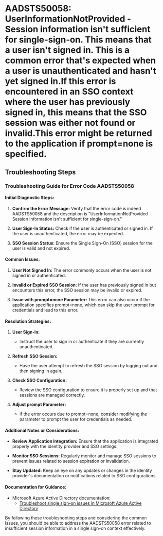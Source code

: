 
# AADSTS50058: UserInformationNotProvided - Session information isn't sufficient for single-sign-on. This means that a user isn't signed in. This is a common error that's expected when a user is unauthenticated and hasn't yet signed in.If this error is encountered in an SSO context where the user has previously signed in, this means that the SSO session was either not found or invalid.This error might be returned to the application if prompt=none is specified.


## Troubleshooting Steps
### Troubleshooting Guide for Error Code AADSTS50058

#### **Initial Diagnostic Steps:**
1. **Confirm the Error Message:**
   Verify that the error code is indeed AADSTS50058 and the description is "UserInformationNotProvided - Session information isn't sufficient for single-sign-on."

2. **User Sign-In Status:**
   Check if the user is authenticated or signed in. If the user is unauthenticated, the error may be expected.

3. **SSO Session Status:**
   Ensure the Single Sign-On (SSO) session for the user is valid and not expired.

#### **Common Issues:**
1. **User Not Signed In:**
   The error commonly occurs when the user is not signed in or authenticated.

2. **Invalid or Expired SSO Session:**
   If the user has previously signed in but encounters this error, the SSO session may be invalid or expired.

3. **Issue with prompt=none Parameter:**
   This error can also occur if the application specifies prompt=none, which can skip the user prompt for credentials and lead to this error.

#### **Resolution Strategies:**
1. **User Sign-In:**
   - Instruct the user to sign in or authenticate if they are currently unauthenticated.

2. **Refresh SSO Session:**
   - Have the user attempt to refresh the SSO session by logging out and then signing in again.

3. **Check SSO Configuration:**
   - Review the SSO configuration to ensure it is properly set up and that sessions are managed correctly.

4. **Adjust prompt Parameter:**
   - If the error occurs due to prompt=none, consider modifying the parameter to prompt the user for credentials as needed.

#### **Additional Notes or Considerations:**
- **Review Application Integration:**
  Ensure that the application is integrated properly with the identity provider and SSO settings.

- **Monitor SSO Sessions:**
  Regularly monitor and manage SSO sessions to prevent issues related to session expiration or invalidation.

- **Stay Updated:**
  Keep an eye on any updates or changes in the identity provider's documentation or notifications related to SSO configurations.

#### **Documentation for Guidance:**
- Microsoft Azure Active Directory documentation:
  - [Troubleshoot single sign-on issues in Microsoft Azure Active Directory](https://docs.microsoft.com/en-us/azure/active-directory/manage-apps/troubleshoot-single-sign-on-issues)

By following these troubleshooting steps and considering the common issues, you should be able to address the AADSTS50058 error related to insufficient session information in a single sign-on context effectively.
